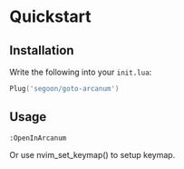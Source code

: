 # Quickstart

## Installation

Write the following into your `init.lua`:

```lua
Plug('segoon/goto-arcanum')
```

## Usage

```
:OpenInArcanum
```

Or use nvim_set_keymap() to setup keymap.
